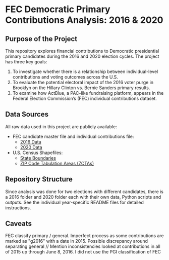 # FEC Democratic Primary Contributions Analysis: 2016 & 2020

## Purpose of the Project

This repository explores financial contributions to Democratic presidential primary candidates during the 2016 and 2020 election cycles. The project has three key goals:

1. To investigate whether there is a relationship between individual-level contributions and voting outcomes across the U.S.
1. To evaluate the potential electoral impact of the 2016 voter purge in Brooklyn on the Hillary Clinton vs. Bernie Sanders primary results.
1. To examine how ActBlue, a PAC-like fundraising platform, appears in the Federal Election Commission’s (FEC) individual contributions dataset.

## Data Sources

All raw data used in this project are publicly available:

* FEC candidate master file and individual contributions file:
  * [2016 Data](https://www.fec.gov/data/browse-data/?tab=bulk-data)
  * [2020 Data](https://www.fec.gov/data/browse-data/?tab=bulk-data)
* U.S. Census Shapefiles:
  * [State Boundaries](https://www.census.gov/geographies/mapping-files/time-series/geo/cartographic-boundary.2020.html#list-tab-1883739534)
  * [ZIP Code Tabulation Areas (ZCTAs)](https://www.census.gov/cgi-bin/geo/shapefiles/index.php)

## Repository Structure

Since analysis was done for two elections with different candidates, there is a 2016 folder and 2020 folder each with their own data, Python scripts and outputs. See the individual year-specific README files for detailed instructions.

## Caveats

FEC classify primary / general. Imperfect process as some contributions are marked as "g2016" with a date in 2015. Possible discrepancy around separating general // Mention inconsistencies looked at contributions in all of 2015 up through June 8, 2016. I did not use the PGI classification of FEC
